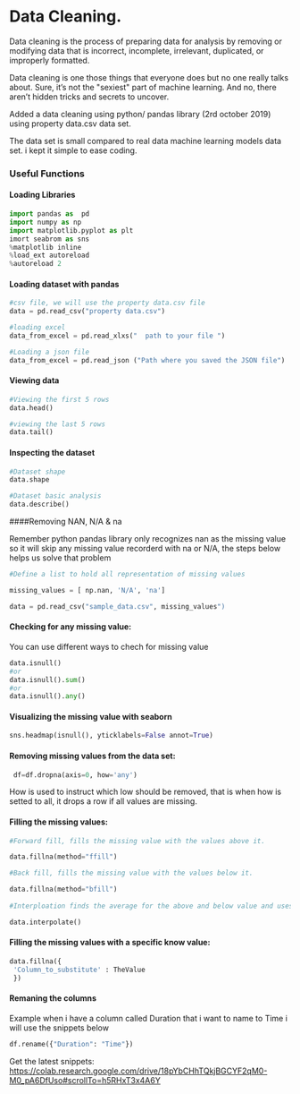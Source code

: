 # Data Cleaning.


Data cleaning is the process of preparing data for analysis by removing or modifying data
that is incorrect, incomplete, irrelevant, duplicated, or improperly formatted.



Data cleaning is one those things that everyone does but no one really talks about. 
Sure, it’s not the "sexiest" part of machine
learning. And no, there aren’t hidden tricks and secrets to uncover.

 Added a data cleaning using python/ pandas library (2rd october 2019) using property data.csv  data set.
 
 
 
 The data set  is small compared to real data machine learning models data set. i kept it simple to ease coding.



### Useful Functions 

#### Loading Libraries
~~~python
import pandas as  pd 
import numpy as np 
import matplotlib.pyplot as plt
imort seabrom as sns 
%matplotlib inline 
%load_ext autoreload
%autoreload 2
~~~

#### Loading dataset with pandas 
~~~python
#csv file, we will use the property data.csv file
data = pd.read_csv("property data.csv")

#loading excel
data_from_excel = pd.read_xlxs("  path to your file ") 

#Loading a json file 
data_from_excel = pd.read_json ("Path where you saved the JSON file")

~~~

#### Viewing data 

~~~python
#Viewing the first 5 rows
data.head()

#viewing the last 5 rows
data.tail()
~~~ 

#### Inspecting the dataset
~~~python
#Dataset shape
data.shape

#Dataset basic analysis
data.describe()
~~~

####Removing NAN, N/A & na

Remember python pandas library only recognizes nan as the missing value so it will skip any missing value recorderd with na or N/A, the steps below helps us solve that problem

~~~python
#Define a list to hold all representation of missing values 

missing_values = [ np.nan, 'N/A', 'na'] 

data = pd.read_csv("sample_data.csv", missing_values")
~~~

#### Checking for any missing value:
You can use different ways to chech for missing value 

~~~python
data.isnull()
#or
data.isnull().sum() 
#or 
data.isnull().any()
~~~

#### Visualizing the missing value with seaborn 
~~~python
sns.headmap(isnull(), yticklabels=False annot=True)
~~~
#### Removing missing values from the data set:

~~~python
 df=df.dropna(axis=0, how='any')
~~~

How is used to instruct which low should be removed, that is when how is setted to all, it drops a row if all values are missing.

#### Filling the missing values:

~~~python
#Forward fill, fills the missing value with the values above it.

data.fillna(method="ffill") 

#Back fill, fills the missing value with the values below it.

data.fillna(method="bfill") 
 
#Interploation finds the average for the above and below value and uses the value to fill the missing value

data.interpolate()
~~~


#### Filling the missing values with a specific know value:

~~~python
data.fillna({
 'Column_to_substitute' : TheValue
 })
 ~~~
 
 #### Remaning the columns 
 Example when i have a column called Duration that i want to name to Time i will use the snippets below
 
 ~~~python
 df.rename({"Duration": "Time"})
 
 ~~~
 
 

Get the latest snippets: https://colab.research.google.com/drive/18pYbCHhTQkjBGCYF2qM0-M0_pA6DfUso#scrollTo=h5RHxT3x4A6Y
